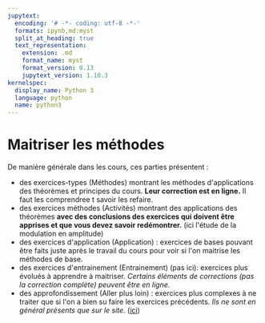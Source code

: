 ```yaml
---
jupytext:
  encoding: '# -*- coding: utf-8 -*-'
  formats: ipynb,md:myst
  split_at_heading: true
  text_representation:
    extension: .md
    format_name: myst
    format_version: 0.13
    jupytext_version: 1.10.3
kernelspec:
  display_name: Python 3
  language: python
  name: python3
---
```

# Maitriser les méthodes
De manière générale dans les cours, ces parties présentent :
* des exercices-types (Méthodes) montrant les méthodes d'applications des théorèmes et principes du cours. __Leur correction est en ligne.__ Il faut les comprendree t savoir les refaire.
* des exercices méthodes (Activités) montrant des applications des théorèmes __avec des conclusions des exercices qui doivent être apprises et que vous devez savoir redémontrer.__ (ici l'étude de la modulation en amplitude)
* des exercices d'application (Application) : exercices de bases pouvant être faits juste après le travail du cours pour voir si l'on maitrise les méthodes de base.
* des exercices d'entrainement (Entrainement) (pas ici): exercices plus évolués à apprendre à maitriser. _Certains éléments de corrections (pas la correction complète) peuvent être en ligne._
* des approfondissement (Aller plus loin) : exercices plus complexes à ne traiter que si l'on a bien su faire les exercices précédents. _Ils ne sont en général présents que sur le site._ ([ici](https://moodlecpge.stanislas.fr/mod/resource/view.php?id=135))
